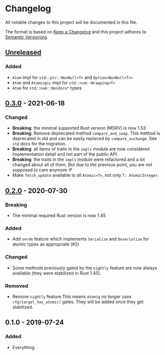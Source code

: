 # Changelog
All notable changes to this project will be documented in this file.

The format is based on [Keep a Changelog](http://keepachangelog.com/en/1.0.0/)
and this project adheres to [Semantic Versioning](http://semver.org/spec/v2.0.0.html).

## [Unreleased]
### Added
- `Atom` impl for `std::ptr::NonNull<T>` and `Option<NonNull<T>>`
- `Atom` and `AtomLogic` impl for `std::num::Wrapping<T>`
- `Atom` for `std::num::NonZero*` types

## [0.3.0] - 2021-06-18
### Changed
- **Breaking**: the minimal supported Rust version (MSRV) is now 1.53
- **Breaking**: Remove deprecated method `compare_and_swap`. This method is
  deprecated in std and can be easily replaced by `compare_exchange`. See
  `std` docs for the migration.
- **Breaking**: all items of traits in the `impls` module are now considered
  implementation detail and not part of the public API.
- **Breaking**: the traits in the `impls` module were refactored and a lot
  changed about all of them. But due to the previous point, you are not
  supposed to care anymore :P
- Make `fetch_update` available to all `Atomic<T>`, not only `T: AtomicInteger`.

## [0.2.0] - 2020-07-30
### Breaking
- The minimal required Rust version is now 1.45

### Added
- Add `serde` feature which implements `Serialize` and `Deserialize` for atomic
  types as appropriate (#2)

### Changed
- Some methods previously gated by the `nightly` feature are now always
  available (they were stabilized in Rust 1.45).

### Removed
- Remove `nightly` feature.This means `atomig` no longer uses
  `cfg(target_has_atomic)` gates. They will be added once they get stabilized.


## 0.1.0 - 2019-07-24
### Added
- Everything.


[Unreleased]: https://github.com/LukasKalbertodt/atomic/compare/v0.3.0...HEAD
[0.3.0]: https://github.com/LukasKalbertodt/atomic/compare/v0.2.0...v0.3.0
[0.2.0]: https://github.com/LukasKalbertodt/atomic/compare/v0.1.0...v0.2.0
